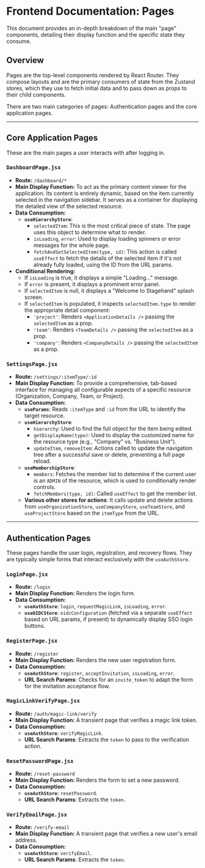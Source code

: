 # Frontend Documentation: Pages

This document provides an in-depth breakdown of the main "page" components, detailing their display function and the specific state they consume.

## Overview

Pages are the top-level components rendered by React Router. They compose layouts and are the primary consumers of state from the Zustand stores, which they use to fetch initial data and to pass down as props to their child components.

There are two main categories of pages: Authentication pages and the core application pages.

---

## Core Application Pages

These are the main pages a user interacts with after logging in.

### `DashboardPage.jsx`

*   **Route:** `/dashboard/*`
*   **Main Display Function:** To act as the primary content viewer for the application. Its content is entirely dynamic, based on the item currently selected in the navigation sidebar. It serves as a container for displaying the detailed view of the selected resource.
*   **Data Consumption:**
    *   **`useHierarchyStore`**:
        *   `selectedItem`: This is the most critical piece of state. The page uses this object to determine what to render.
        *   `isLoading`, `error`: Used to display loading spinners or error messages for the whole page.
        *   `fetchAndSetSelectedItem(type, id)`: This action is called `useEffect` to fetch the details of the selected item if it's not already fully loaded, using the ID from the URL params.
*   **Conditional Rendering:**
    *   If `isLoading` is true, it displays a simple "Loading..." message.
    *   If `error` is present, it displays a prominent error panel.
    *   If `selectedItem` is null, it displays a "Welcome to Stagehand" splash screen.
    *   If `selectedItem` is populated, it inspects `selectedItem.type` to render the appropriate detail component:
        *   `'project'`: Renders `<ApplicationDetails />` passing the `selectedItem` as a prop.
        *   `'team'`: Renders `<TeamDetails />` passing the `selectedItem` as a prop.
        *   `'company'`: Renders `<CompanyDetails />` passing the `selectedItem` as a prop.

### `SettingsPage.jsx`

*   **Route:** `/settings/:itemType/:id`
*   **Main Display Function:** To provide a comprehensive, tab-based interface for managing all configurable aspects of a specific resource (Organization, Company, Team, or Project).
*   **Data Consumption:**
    *   **`useParams`**: Reads `:itemType` and `:id` from the URL to identify the target resource.
    *   **`useHierarchyStore`**:
        *   `hierarchy`: Used to find the full object for the item being edited.
        *   `getDisplayName(type)`: Used to display the customized name for the resource type (e.g., "Company" vs. "Business Unit").
        *   `updateItem`, `removeItem`: Actions called to update the navigation tree after a successful save or delete, preventing a full page reload.
    *   **`useMembershipStore`**:
        *   `members`: Fetches the member list to determine if the current user is an `ADMIN` of the resource, which is used to conditionally render controls.
        *   `fetchMembers(type, id)`: Called `useEffect` to get the member list.
    *   **Various other stores for actions**: It calls update and delete actions from `useOrganizationStore`, `useCompanyStore`, `useTeamStore`, and `useProjectStore` based on the `itemType` from the URL.

---

## Authentication Pages

These pages handle the user login, registration, and recovery flows. They are typically simple forms that interact exclusively with the `useAuthStore`.

### `LoginPage.jsx`

*   **Route:** `/login`
*   **Main Display Function:** Renders the login form.
*   **Data Consumption:**
    *   **`useAuthStore`**: `login`, `requestMagicLink`, `isLoading`, `error`.
    *   **`useOIDCStore`**: `oidcConfiguration` (fetched via a separate `useEffect` based on URL params, if present) to dynamically display SSO login buttons.

### `RegisterPage.jsx`

*   **Route:** `/register`
*   **Main Display Function:** Renders the new user registration form.
*   **Data Consumption:**
    *   **`useAuthStore`**: `register`, `acceptInvitation`, `isLoading`, `error`.
    *   **URL Search Params**: Checks for an `invite_token` to adapt the form for the invitation acceptance flow.

### `MagicLinkVerifyPage.jsx`

*   **Route:** `/auth/magic-link/verify`
*   **Main Display Function:** A transient page that verifies a magic link token.
*   **Data Consumption:**
    *   **`useAuthStore`**: `verifyMagicLink`.
    *   **URL Search Params**: Extracts the `token` to pass to the verification action.

### `ResetPasswordPage.jsx`

*   **Route:** `/reset-password`
*   **Main Display Function:** Renders the form to set a new password.
*   **Data Consumption:**
    *   **`useAuthStore`**: `resetPassword`.
    *   **URL Search Params**: Extracts the `token`.

### `VerifyEmailPage.jsx`

*   **Route:** `/verify-email`
*   **Main Display Function:** A transient page that verifies a new user's email address.
*   **Data Consumption:**
    *   **`useAuthStore`**: `verifyEmail`.
    *   **URL Search Params**: Extracts the `token`. 